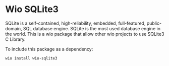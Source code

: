 # Wio SQLite3

SQLite is a self-contained, high-reliability, embedded, full-featured, public-domain, SQL database engine. SQLite is the most used database engine in the world. This is a wio package that allow other wio projects to use SQLite3 C Library.

To include this package as a dependency:

```bash
wio install wio-sqlite3
```